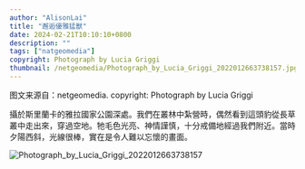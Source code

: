 ```yaml
---
author: "AlisonLai"
title: "邂逅優雅猛獸"
date: 2024-02-21T10:10:10+0800
description: ""
tags: ["natgeomedia"]
copyright: Photograph by Lucia Griggi
thumbnail: /netgeomedia/Photograph_by_Lucia_Griggi_2022012663738157.jpg
---
```

图文来源自：netgeomedia.  copyright: Photograph by Lucia Griggi

攝於斯里蘭卡的雅拉國家公園深處。我們在叢林中紮營時，偶然看到這頭豹從長草叢中走出來，穿過空地。牠毛色光亮、神情謹慎，十分戒備地經過我們附近。當時夕陽西斜，光線很棒，實在是令人難以忘懷的畫面。

![Photograph_by_Lucia_Griggi_2022012663738157](/netgeomedia/Photograph_by_Lucia_Griggi_2022012663738157.jpg)